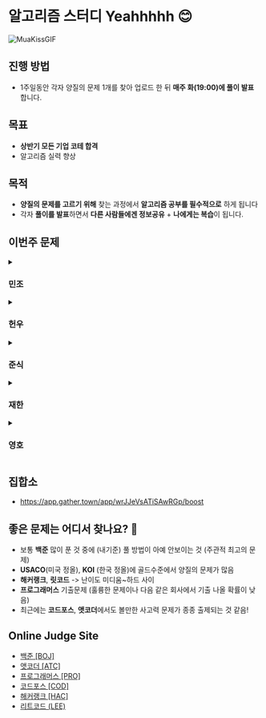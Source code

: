 # 알고리즘 스터디 Yeahhhhh 😊

![MuaKissGIF](https://github.com/user-attachments/assets/02fd98c1-7d38-493c-901c-d74daf0bb3d1)

## 진행 방법
- 1주일동안 각자 양질의 문제 1개를 찾아 업로드 한 뒤 **매주 화(19:00)에 풀이 발표** 합니다.

## 목표 
- **상반기 모든 기업 코테 합격** <br>
- 알고리즘 실력 향상

## 목적
- **양질의 문제를 고르기 위해** 찾는 과정에서 **알고리즘 공부를 필수적으로** 하게 됩니다 <br>
- 각자 **풀이를 발표**하면서 **다른 사람들에겐 정보공유** + **나에게는 복습**이 됩니다.

## 이번주 문제 

<details>
<summary><h3>민조</h3></summary>
<div markdown="1">

|주차|날짜|출처|문제|
|--|--|--|--|
|**1주차** |2025.01.01|백준|[파티](https://www.acmicpc.net/problem/1238)
|**2주차** |2025.01.08|앳코더|[Diagonal Separation](https://atcoder.jp/contests/abc386/tasks/abc386_d)|



</div>
</details>

<details>
<summary><h3>헌우</h3></summary>
<div markdown="1">

|주차|날짜|출처|문제|
|--|--|--|--|
|**1주차** |2025.01.01|백준|[링크와 스타트](https://www.acmicpc.net/problem/15661)
|**2주차** |2025.01.08|백준|[전깃줄2](https://www.acmicpc.net/problem/2568)|

</div>
</details>

<details>
<summary><h3>준식</h3></summary>
<div markdown="1">

|주차|날짜|출처|문제|
|--|--|--|--|
|**1주차** |2025.01.01|프로그래머스|[시험장 나누기](https://school.programmers.co.kr/learn/courses/30/lessons/81305)
|**2주차** |2025.01.08|백준|[달리기](https://www.acmicpc.net/problem/2517)|

</div>
</details>

<details>
<summary><h3>재한</h3></summary>
<div markdown="1">

|주차|날짜|출처|문제|
|--|--|--|--|
|**1주차** |2025.01.01|백준|[장난감 조립](https://www.acmicpc.net/problem/2637)
|**2주차** |2025.01.08|백준|[PPC 만들기](https://www.acmicpc.net/problem/31778)|

</div>
</details>

<details>
<summary><h3>영호</h3></summary>
<div markdown="1">

|주차|날짜|출처|문제|
|--|--|--|--|
|**1주차** |2025.01.01|백준|[멀티버스 2](https://www.acmicpc.net/problem/18869)
|**2주차** |2025.01.08|백준|[비숍](https://www.acmicpc.net/problem/1799)|

</div>
</details>


## 집합소
- https://app.gather.town/app/wrJJeVsATiSAwRGp/boost

## 좋은 문제는 어디서 찾나요? 🤔

- 보통 **백준** 많이 푼 것 중에 (내기준) 풀 방법이 아예 안보이는 것 (주관적 최고의 문제)
- **USACO**(미국 정올), **KOI** (한국 정올)에 골드수준에서 양질의 문제가 많음
- **해커랭크**, **릿코드** -> 난이도 미디움~하드 사이
- **프로그래머스** 기출문제 (훌륭한 문제이나 다음 같은 회사에서 기출 나올 확률이 낮음)
- 최근에는 **코드포스**, **앳코더**에서도 볼만한 사고력 문제가 종종 출제되는 것 같음! 


## Online Judge Site
- [백준 [BOJ]](https://www.acmicpc.net/)
- [앳코더 [ATC]](https://atcoder.jp/)
- [프로그래머스 [PRO]](https://programmers.co.kr/)
- [코드포스 [COD]](https://codeforces.com/)
- [해커랭크 [HAC]](https://www.hackerrank.com/)
- [리트코드 (LEE)](https://leetcode.com/)
